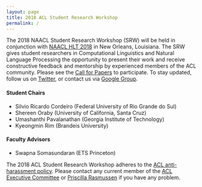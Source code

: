 ```yaml
---
layout: page
title: 2018 ACL Student Research Workshop
permalink: /
---
```



The 2018 NAACL Student Research Workshop (SRW) will be held in conjunction with [NAACL HLT 2018](http://naacl2018.org) in New Orleans, Louisiana. The SRW gives student researchers in Computational Linguistics and Natural Language Processing the opportunity to present their work and receive constructive feedback and mentorship by experienced members of the ACL community. 
Please see the [Call for Papers](cfp) to participate. To stay updated, follow us on [Twitter](http://update.me), or contact us via [Google Group](mailto:naacl2018-SRW@googlegroups.com). 




#### Student Chairs
* Silvio Ricardo Cordeiro (Federal University of Rio Grande do Sul)
* Shereen Oraby (University of California, Santa Cruz)
* Umashanthi Pavalanathan (Georgia Institute of Technology)
* Kyeongmin Rim (Brandeis University)

#### Faculty Advisors
* Swapna Somasundaran (ETS Princeton)

The 2018 ACL Student Research Workshop adheres to the [ACL anti-harassment policy](https://www.aclweb.org/adminwiki/index.php?title=Anti-Harassment_Policy). Please contact any current member of the [ACL Executive Committee](https://www.aclweb.org/portal/about) or [Priscilla Rasmussen](mailto:acl@aclweb.org) if you have any problem.

